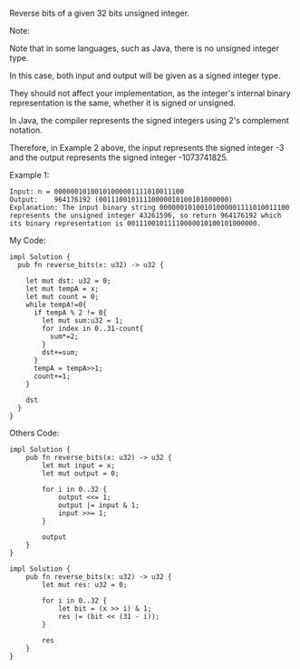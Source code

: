 Reverse bits of a given 32 bits unsigned integer.

Note:

Note that in some languages, such as Java, there is no unsigned integer type.

In this case, both input and output will be given as a signed integer type. 

They should not affect your implementation, as the integer's internal binary representation is the same, whether it is signed or unsigned.

In Java, the compiler represents the signed integers using 2's complement notation. 

Therefore, in Example 2 above, the input represents the signed integer -3 and the output represents the signed integer -1073741825.
 

Example 1:
```
Input: n = 00000010100101000001111010011100
Output:    964176192 (00111001011110000010100101000000)
Explanation: The input binary string 00000010100101000001111010011100 represents the unsigned integer 43261596, so return 964176192 which its binary representation is 00111001011110000010100101000000.
```

My Code:
```
impl Solution {
  pub fn reverse_bits(x: u32) -> u32 {
      
    let mut dst: u32 = 0;
    let mut tempA = x;
    let mut count = 0;
    while tempA!=0{
      if tempA % 2 != 0{
        let mut sum:u32 = 1;
        for index in 0..31-count{
          sum*=2;
        }
        dst+=sum;
      }
      tempA = tempA>>1;
      count+=1;
    }

    dst
  }
}
```

Others Code:
```
impl Solution {
    pub fn reverse_bits(x: u32) -> u32 {
        let mut input = x;
        let mut output = 0;
        
        for i in 0..32 {
            output <<= 1;
            output |= input & 1;
            input >>= 1;
        }
        
        output
    }
}
```


```
impl Solution {
    pub fn reverse_bits(x: u32) -> u32 {
        let mut res: u32 = 0;
        
        for i in 0..32 {
            let bit = (x >> i) & 1;
            res |= (bit << (31 - i));
        }
        
        res
    }
}
```
